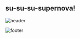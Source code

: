 ## su-su-su-supernova!

![header](https://capsule-render.vercel.app/api?type=Waving&color=8b00ff&height=300&section=header&text=supernova&fontSize=90)

![footer](https://capsule-render.vercel.app/api?type=Waving&color=8b00ff&height=300&section=footer)
